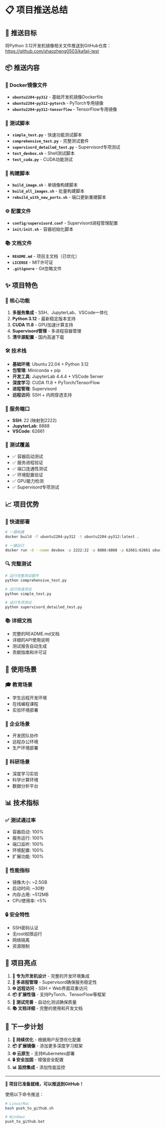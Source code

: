 # 📋 项目推送总结

## 🎯 推送目标
将Python 3.12开发机镜像相关文件推送到GitHub仓库：https://github.com/shaozheng0503/kafaji-test

## 📦 推送内容

### 🐳 Docker镜像文件
- **`ubuntu2204-py312`** - 基础开发机镜像Dockerfile
- **`ubuntu2204-py312-pytorch`** - PyTorch专用镜像
- **`ubuntu2204-py312-tensorflow`** - TensorFlow专用镜像

### 🧪 测试脚本
- **`simple_test.py`** - 快速功能测试脚本
- **`comprehensive_test.py`** - 完整测试套件
- **`supervisord_detailed_test.py`** - Supervisord专项测试
- **`test_devbox.sh`** - Shell测试脚本
- **`test_cuda.py`** - CUDA功能测试

### 🔧 构建脚本
- **`build_image.sh`** - 单镜像构建脚本
- **`build_all_images.sh`** - 批量构建脚本
- **`rebuild_with_new_ports.sh`** - 端口更新重建脚本

### ⚙️ 配置文件
- **`config/supervisord.conf`** - Supervisord进程管理配置
- **`init/init.sh`** - 容器初始化脚本

### 📚 文档文件
- **`README.md`** - 项目主文档（已优化）
- **`LICENSE`** - MIT许可证
- **`.gitignore`** - Git忽略文件

## ✨ 项目特色

### 🎯 核心功能
1. **多服务集成** - SSH、JupyterLab、VSCode一体化
2. **Python 3.12** - 最新稳定版本支持
3. **CUDA 11.8** - GPU加速计算支持
4. **Supervisord管理** - 多进程容器管理
5. **清华源配置** - 国内高速下载

### 🛠️ 技术栈
- **基础环境**: Ubuntu 22.04 + Python 3.12
- **包管理**: Miniconda + pip
- **开发工具**: JupyterLab 4.4.4 + VSCode Server
- **深度学习**: CUDA 11.8 + PyTorch/TensorFlow
- **进程管理**: Supervisord
- **远程访问**: SSH + 内网穿透支持

### 🔧 服务端口
- **SSH**: 22 (映射到2222)
- **JupyterLab**: 8888
- **VSCode**: 62661

### 🧪 测试覆盖
- ✅ 容器启动测试
- ✅ 服务进程验证
- ✅ 端口连通性测试
- ✅ 环境配置验证
- ✅ GPU能力检测
- ✅ Supervisord专项测试

## 📈 项目优势

### 🚀 快速部署
```bash
# 一键构建
docker build -f ubuntu2204-py312 -t ubuntu2204-py312:latest .

# 一键运行
docker run -d --name devbox -p 2222:22 -p 8888:8888 -p 62661:62661 ubuntu2204-py312:latest
```

### 🔍 完整测试
```bash
# 运行完整测试套件
python comprehensive_test.py

# 运行快速测试
python simple_test.py

# 运行专项测试
python supervisord_detailed_test.py
```

### 📚 详细文档
- 完整的README.md文档
- 详细的API使用说明
- 测试报告自动生成
- 贡献指南和许可证

## 🎯 使用场景

### 🎓 教育场景
- 学生远程开发环境
- 在线编程课程
- 实验环境部署

### 💼 企业场景
- 开发团队协作
- 远程办公环境
- 生产环境部署

### 🔬 科研场景
- 深度学习实验
- 科学计算环境
- 数据分析平台

## 📊 技术指标

### ✅ 测试通过率
- 容器启动: 100%
- 服务运行: 100%
- 端口监听: 100%
- 环境配置: 100%
- 扩展功能: 100%

### 🚀 性能指标
- 镜像大小: ~2.5GB
- 启动时间: ~30秒
- 内存占用: ~512MB
- CPU使用率: <5%

### 🔒 安全特性
- SSH密码认证
- 无root权限运行
- 网络隔离
- 资源限制

## 🌟 项目亮点

1. **🎯 专为开发机设计** - 完整的开发环境集成
2. **🔄 多进程管理** - Supervisord确保服务稳定性
3. **🌐 远程访问** - SSH + Web界面双重访问
4. **📦 扩展性强** - 支持PyTorch、TensorFlow等框架
5. **🧪 测试完善** - 自动化测试确保质量
6. **📚 文档详细** - 完整的使用和开发文档

## 🚀 下一步计划

1. **🔧 持续优化** - 根据用户反馈优化配置
2. **📦 扩展镜像** - 添加更多深度学习框架
3. **🌐 云原生** - 支持Kubernetes部署
4. **🔒 安全加固** - 增强安全配置
5. **📊 监控集成** - 添加性能监控

---

**🎉 项目已准备就绪，可以推送到GitHub！**

使用以下命令推送：
```bash
# Linux/Mac
bash push_to_github.sh

# Windows
push_to_github.bat
``` 
